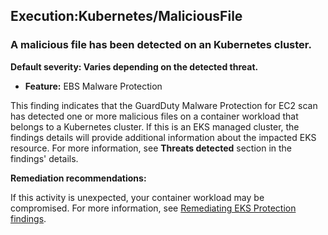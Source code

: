 

Execution:Kubernetes/MaliciousFile
----------------------------------

### A malicious file has been detected on an Kubernetes cluster.

**Default severity: Varies depending on the detected threat.**

* **Feature:** EBS Malware Protection

This finding indicates that the GuardDuty Malware Protection for EC2 scan has detected one or more malicious files on a container workload that belongs to a Kubernetes cluster. If this is an EKS managed cluster, the findings details will provide additional information about the impacted EKS resource. For more information, see **Threats detected** section in the findings' details.

**Remediation recommendations:**

If this activity is unexpected, your container workload may be compromised. For more information, see [Remediating EKS Protection findings](https://docs.aws.amazon.com/guardduty/latest/ug/guardduty-remediate-kubernetes.html).


